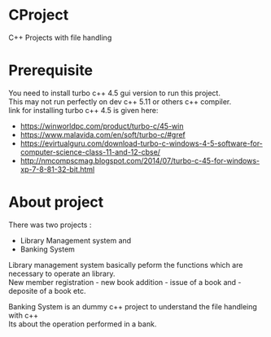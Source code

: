 # CProject
C++ Projects with file handling
# Prerequisite
You need to install turbo c++ 4.5 gui version to run this project.<br>
This may not run perfectly on dev c++ 5.11 or others c++ compiler. <br>
link for installing turbo c++ 4.5 is given here:
- https://winworldpc.com/product/turbo-c/45-win
- https://www.malavida.com/en/soft/turbo-c/#gref
- https://evirtualguru.com/download-turbo-c-windows-4-5-software-for-computer-science-class-11-and-12-cbse/
- http://nmcompscmag.blogspot.com/2014/07/turbo-c-45-for-windows-xp-7-8-81-32-bit.html

# About project 
There was two projects :
  - Library Management system and
  - Banking System
 
 Library management system basically peform the functions which are necessary to operate an library.<br>
 New member registration - new book addition - issue of a book and - deposite of a book etc.<br>
 
 Banking System is an dummy c++ project to understand the file handleing with c++<br>
 Its about the operation performed in a bank.
 
